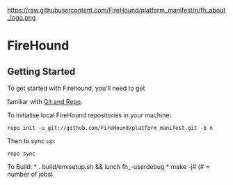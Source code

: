 https://raw.githubusercontent.com/FireHound/platform_manifest/n/fh_about_logo.png

FireHound
=========

Getting Started
---------------

To get started with Firehound, you'll need to get

familiar with [Git and Repo](http://source.android.com/source/using-repo.html).

To initialise local FireHound repositories in your machine:

    repo init -u git://github.com/FireHound/platform_manifest.git -b n

Then to sync up:

    repo sync

To Build:
    * . build/envsetup.sh && lunch fh_<device>-userdebug
    * make -j# (# = number of jobs)

